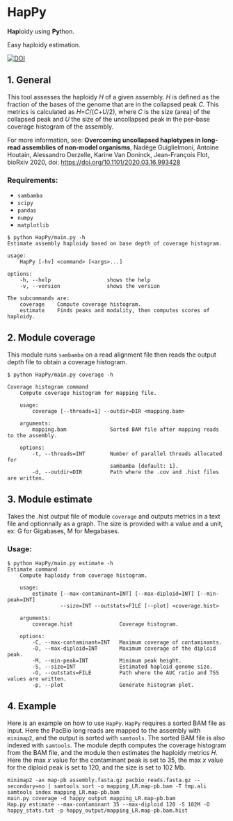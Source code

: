 # HapPy
**Hap**loidy using **Py**thon.

Easy haploidy estimation.

[![DOI](https://zenodo.org/badge/299235590.svg)](https://zenodo.org/badge/latestdoi/299235590)

## 1. General
This tool assesses the haploidy *H* of a given assembly.
*H* is defined as the fraction of the bases of the genome that are in the collapsed peak *C*. This metrics is calculated as *H*=*C*/(*C*+*U*/2), where *C* is the size (area) of the collapsed peak and *U* the size of the uncollapsed peak in the per-base coverage histogram of the assembly.

For more information, see:
  **Overcoming uncollapsed haplotypes in long-read assemblies of non-model organisms**, 
  Nadège Guiglielmoni, Antoine Houtain, Alessandro Derzelle, Karine Van Doninck, Jean-François Flot,
  bioRxiv 2020, doi: https://doi.org/10.1101/2020.03.16.993428 

### Requirements: 

- `sambamba`
- `scipy`
- `pandas`
- `numpy`
- `matplotlib`

```
$ python HapPy/main.py -h
Estimate assembly haploidy based on base depth of coverage histogram.

usage:
    HapPy [-hv] <command> [<args>...]

options:
    -h, --help                  shows the help
    -v, --version               shows the version

The subcommands are:
    coverage    Compute coverage histogram.
    estimate    Finds peaks and modality, then computes scores of haploidy.
```

## 2. Module coverage
This module runs `sambamba` on a read alignment file then reads the output depth file to obtain a coverage histogram.

```
$ python HapPy/main.py coverage -h

Coverage histogram command
    Compute coverage histogram for mapping file.

    usage:
        coverage [--threads=1] --outdir=DIR <mapping.bam>
        
    arguments:
        mapping.bam              Sorted BAM file after mapping reads to the assembly.
        
    options:
        -t, --threads=INT        Number of parallel threads allocated for 
                                 sambamba [default: 1].
        -d, --outdir=DIR         Path where the .cov and .hist files are written.
```

## 3. Module estimate
Takes the .hist output file of module `coverage` and outputs metrics in a text file and optionnally as a graph. The size is provided with a value and a unit, ex: G for Gigabases, M for Megabases.

### Usage:
```
$ python HapPy/main.py estimate -h 
Estimate command
    Compute haploidy from coverage histogram.

    usage:
        estimate [--max-contaminant=INT] [--max-diploid=INT] [--min-peak=INT] 
                 --size=INT --outstats=FILE [--plot] <coverage.hist>
        
    arguments:
        coverage.hist               Coverage histogram.
        
    options:
        -C, --max-contaminant=INT   Maximum coverage of contaminants.
        -D, --max-diploid=INT       Maximum coverage of the diploid peak.
        -M, --min-peak=INT          Minimum peak height.
        -S, --size=INT              Estimated haploid genome size.
        -O, --outstats=FILE         Path where the AUC ratio and TSS values are written.
        -p, --plot                  Generate histogram plot.
```

## 4. Example

Here is an example on how to use `HapPy`. `HapPy` requires a sorted BAM file as input. Here the PacBio long reads are mapped to the assembly with `minimap2`, and the output is sorted with `samtools`. The sorted BAM file is also indexed with `samtools`. The module depth computes the coverage histogram from the BAM file, and the module then estimates the haploidy metrics *H*. Here the max *x* value for the contaminant peak is set to 35, the max *x* value for the diploid peak is set to 120, and the size is set to 102 Mb.

```
minimap2 -ax map-pb assembly.fasta.gz pacbio_reads.fasta.gz --secondary=no | samtools sort -o mapping_LR.map-pb.bam -T tmp.ali
samtools index mapping_LR.map-pb.bam
main.py coverage -d happy_output mapping_LR.map-pb.bam 
Hap.py estimate --max-contaminant 35 --max-diploid 120 -S 102M -O happy_stats.txt -p happy_output/mapping_LR.map-pb.bam.hist
```
